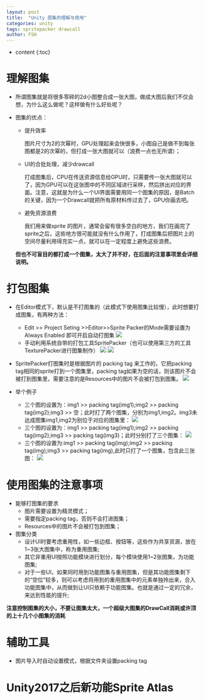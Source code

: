 ```yaml
---
layout: post
title:  "Unity 图集的理解与使用"
categories: unity
tags: spritepacker drawcall
author: FSH
---
```


* content
{:toc}

# 理解图集

* 所谓图集就是将很多零碎的2d小图整合成一张大图，做成大图后我们不仅会想，为什么这么做呢？这样做有什么好处呢？
* 图集的优点：
    * 提升效率

        图片尺寸为2的次幂时，GPU处理起来会快很多，小图自己是做不到每张图都是2的次幂的，但打成一张大图就可以（浪费一点也无所谓）；
    * UI的合批处理，减少drawcall

        打成图集后，CPU在传送资源信息给GPU时，只需要传一张大图就可以了，因为GPU可以在这张图中的不同区域进行采样，然后拼出对应的界面。注意，这就是为什么一个UI界面需要用同一个图集的原因，是Batch的关键，因为一个Drawcall就把所有原材料传过去了，GPU你画去吧。
    * 避免资源浪费

        我们用来做sprite 的图片，通常会留有很多空白的地方，我们在画完了sprite之后，这些地方很可能就没有什么作用了，打成图集后把图片上的空间尽量利用得充实一点，就可以在一定程度上避免这些浪费。
        
    **但也不可盲目的都打成一个图集，太大了并不好，在后面的注意事项里会详细说明。**

# 打包图集

* 在Editor模式下，默认是不打图集的（此模式下使用图集比较慢），此时想要打成图集，有两种方法：
    * Edit >> Project Seting >>Editor>>Sprite Packer的Mode需要设置为Always Enabled 即可开启自动打图集
        ![](http://ww1.sinaimg.cn/large/006zwgbUly1g58q1kbw91j30e40jsq3h.jpg)
    * 手动利用系统自带的打包工具SpritePacker（也可以使用第三方的工具TexturePacker进行图集制作）
        ![](http://ww1.sinaimg.cn/large/006zwgbUly1g58qhk83juj30ae0i3aah.jpg)  ![](http://ww1.sinaimg.cn/large/006zwgbUly1g58qkgtaibj306i0cawed.jpg)
* SpritePacker打图集时是根据图片的 packing tag 来工作的，它把packing tag相同的sprite打到一个图集里，packing tag如果为空的话，则该图片不会被打到图集里，需要注意的是Resources中的图片不会被打包到图集。
    ![](http://ww1.sinaimg.cn/large/006zwgbUly1g58qne1z9aj30dt093t8y.jpg)
* 举个例子
    
    * 三个图的设置为：img1 >> packing tag(img1);img2 >> packing tag(img2);img3 >> 空；此时打了两个图集，分别为img1,img2。img3未达成图集img1,img2为别位于对应的图集里：
        ![](http://ww1.sinaimg.cn/large/006zwgbUly1g58r989u7vj30bp0hwq54.jpg)
    *  三个图的设置为：img1 >> packing tag(img1);img2 >> packing tag(img2);img3 >> packing tag(img3)；此时分别打了三个图集：
        ![](http://ww1.sinaimg.cn/large/006zwgbUly1g58rd9jrzlj30bq0hqdht.jpg)
    * 三个图的设置为:img1 >> packing tag(img);img2 >> packing tag(img);img3 >> packing tag(img),此时只打了一个图集，包含此三张图：
        ![](http://ww1.sinaimg.cn/large/006zwgbUly1g58rfg2e8aj30bk0htq58.jpg)

# 使用图集的注意事项

* 能够打图集的要求
    * 图片需要设置为精灵模式；
    * 需要指定packing tag，否则不会打进图集；
    * Resources中的图片不会被打包到图集；
* 图集分类
    * 设计UI时要考虑重用性，如一些边框、按钮等，这些作为共享资源，放在1~3张大图集中，称为重用图集;
    * 其它非重用UI按照功能模块进行划分，每个模块使用1~2张图集，为功能图集;
    * 对于一些UI，如果同时用到功能图集与重用图集，但是其功能图集剩下的“空位”较多，则可以考虑将用到的重用图集中的元素单独拎出来，合入功能图集中，从而做到让UI只依赖于功能图集。也就是通过一定的冗余，来达到性能的提升;

**注意控制图集的大小，不要让图集太大，一个超级大图集的DrawCall消耗或许顶的上十几个小图集的消耗**

# 辅助工具

* 图片导入时自动设置模式，根据文件夹设置packing tag

# Unity2017之后新功能Sprite Atlas